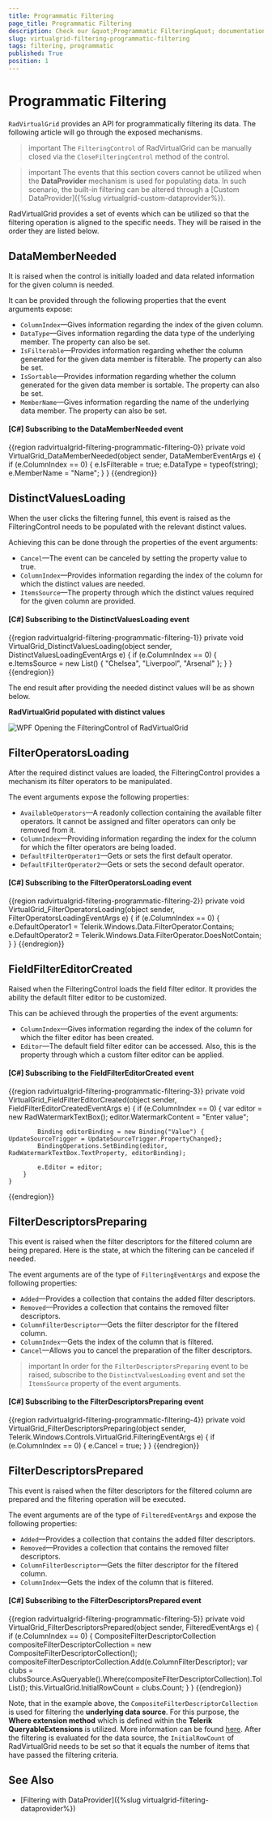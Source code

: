 ```yaml
---
title: Programmatic Filtering
page_title: Programmatic Filtering
description: Check our &quot;Programmatic Filtering&quot; documentation article for the RadVirtualGrid {{ site.framework_name }} control.
slug: virtualgrid-filtering-programmatic-filtering
tags: filtering, programmatic
published: True
position: 1
---
```


# Programmatic Filtering

`RadVirtualGrid` provides an API for programmatically filtering its data. The following article will go through the exposed mechanisms.

>important The `FilteringControl` of RadVirtualGrid can be manually closed via the `CloseFilteringControl` method of the control.

>important The events that this section covers cannot be utilized when the __DataProvider__ mechanism is used for populating data. In such scenario, the built-in filtering can be altered through a [Custom DataProvider]({%slug virtualgrid-custom-dataprovider%}).

RadVirtualGrid provides a set of events which can be utilized so that the filtering operation is aligned to the specific needs. They will be raised in the order they are listed below.

## DataMemberNeeded

It is raised when the control is initially loaded and data related information for the given column is needed. 

It can be provided through the following properties that the event arguments expose:

* `ColumnIndex`&mdash;Gives information regarding the index of the given column.
* `DataType`&mdash;Gives information regarding the data type of the underlying member. The property can also be set.
* `IsFilterable`&mdash;Provides information regarding whether the column generated for the given data member is filterable. The property can also be set.
* `IsSortable`&mdash;Provides information regarding whether the column generated for the given data member is sortable. The property can also be set.
* `MemberName`&mdash;Gives information regarding the name of the underlying data member. The property can also be set.

#### __[C#] Subscribing to the DataMemberNeeded event__
{{region radvirtualgrid-filtering-programmatic-filtering-0}}
	private void VirtualGrid_DataMemberNeeded(object sender, DataMemberEventArgs e)
    {
        if (e.ColumnIndex == 0)
        {
            e.IsFilterable = true;
            e.DataType = typeof(string);
            e.MemberName = "Name";
        }
    }
{{endregion}}

## DistinctValuesLoading

When the user clicks the filtering funnel, this event is raised as the FilteringControl needs to be populated with the relevant distinct values.

Achieving this can be done through the properties of the event arguments:

* `Cancel`&mdash;The event can be canceled by setting the property value to true.
* `ColumnIndex`&mdash;Provides information regarding the index of the column for which the distinct values are needed.
* `ItemsSource`&mdash;The property through which the distinct values required for the given column are provided.

#### __[C#] Subscribing to the DistinctValuesLoading event__
{{region radvirtualgrid-filtering-programmatic-filtering-1}}
	private void VirtualGrid_DistinctValuesLoading(object sender, DistinctValuesLoadingEventArgs e)
    {
        if (e.ColumnIndex == 0)
        {
            e.ItemsSource = new List<string>() { "Chelsea", "Liverpool", "Arsenal" };
        }
    }
{{endregion}}

The end result after providing the needed distinct values will be as shown below.

__RadVirtualGrid populated with distinct values__

![WPF Opening the FilteringControl of RadVirtualGrid](images/RadVirtualGrid_Programmatic_Filtering_02.png)

## FilterOperatorsLoading

After the required distinct values are loaded, the FilteringControl provides a mechanism its filter operators to be manipulated.

The event arguments expose the following properties:

* `AvailableOperators`&mdash;A readonly collection containing the available filter operators. It cannot be assigned and filter operators can only be removed from it.
* `ColumnIndex`&mdash;Providing information regarding the index for the column for which the filter operators are being loaded.
* `DefaultFilterOperator1`&mdash;Gets or sets the first default operator.
* `DefaultFilterOperator2`&mdash;Gets or sets the second default operator.

#### __[C#] Subscribing to the FilterOperatorsLoading event__
{{region radvirtualgrid-filtering-programmatic-filtering-2}}
	private void VirtualGrid_FilterOperatorsLoading(object sender, FilterOperatorsLoadingEventArgs e)
    {
        if (e.ColumnIndex == 0)
        {
            e.DefaultOperator1 = Telerik.Windows.Data.FilterOperator.Contains;
            e.DefaultOperator2 = Telerik.Windows.Data.FilterOperator.DoesNotContain;
        }
    }
{{endregion}}

## FieldFilterEditorCreated

Raised when the FilteringControl loads the field filter editor. It provides the ability the default filter editor to be customized.

This can be achieved through the properties of the event arguments:

* `ColumnIndex`&mdash;Gives information regarding the index of the column for which the filter editor has been created.
* `Editor`&mdash;The default field filter editor can be accessed. Also, this is the property through which a custom filter editor can be applied.

#### __[C#] Subscribing to the FieldFilterEditorCreated event__
{{region radvirtualgrid-filtering-programmatic-filtering-3}}
	private void VirtualGrid_FieldFilterEditorCreated(object sender, FieldFilterEditorCreatedEventArgs e)
    {
        if (e.ColumnIndex == 0)
        {
            var editor = new RadWatermarkTextBox();
            editor.WatermarkContent = "Enter value";

            Binding editorBinding = new Binding("Value") { UpdateSourceTrigger = UpdateSourceTrigger.PropertyChanged};
            BindingOperations.SetBinding(editor, RadWatermarkTextBox.TextProperty, editorBinding);

            e.Editor = editor;
        }
    }
{{endregion}}

## FilterDescriptorsPreparing

This event is raised when the filter descriptors for the filtered column are being prepared. Here is the state, at which the filtering can be canceled if needed.

The event arguments are of the type of `FilteringEventArgs` and expose the following properties:

* `Added`&mdash;Provides a collection that contains the added filter descriptors.
* `Removed`&mdash;Provides a collection that contains the removed filter descriptors.
* `ColumnFilterDescriptor`&mdash;Gets the filter descriptor for the filtered column.
* `ColumnIndex`&mdash;Gets the index of the column that is filtered.
* `Cancel`&mdash;Allows you to cancel the preparation of the filter descriptors.

>important In order for the `FilterDescriptorsPreparing` event to be raised, subscribe to the `DistinctValuesLoading` event and set the `ItemsSource` property of the event arguments.

#### __[C#] Subscribing to the FilterDescriptorsPreparing event__
{{region radvirtualgrid-filtering-programmatic-filtering-4}}
    private void VirtualGrid_FilterDescriptorsPreparing(object sender, Telerik.Windows.Controls.VirtualGrid.FilteringEventArgs e)
    {
        if (e.ColumnIndex == 0)
        {
            e.Cancel = true;
        }
    }
{{endregion}}

## FilterDescriptorsPrepared

This event is raised when the filter descriptors for the filtered column are prepared and the filtering operation will be executed.

The event arguments are of the type of `FilteredEventArgs` and expose the following properties:

* `Added`&mdash;Provides a collection that contains the added filter descriptors.
* `Removed`&mdash;Provides a collection that contains the removed filter descriptors.
* `ColumnFilterDescriptor`&mdash;Gets the filter descriptor for the filtered column.
* `ColumnIndex`&mdash;Gets the index of the column that is filtered.

#### __[C#] Subscribing to the FilterDescriptorsPrepared event__
{{region radvirtualgrid-filtering-programmatic-filtering-5}}
private void VirtualGrid_FilterDescriptorsPrepared(object sender, FilteredEventArgs e) 
{ 
    if (e.ColumnIndex == 0) 
    { 
        CompositeFilterDescriptorCollection compositeFilterDescriptorCollection = new CompositeFilterDescriptorCollection(); 
        compositeFilterDescriptorCollection.Add(e.ColumnFilterDescriptor); 
        var clubs = clubsSource.AsQueryable().Where(compositeFilterDescriptorCollection).ToIList(); 
        this.VirtualGrid.InitialRowCount = clubs.Count; 
    } 
} 
{{endregion}}

Note, that in the example above, the `CompositeFilterDescriptorCollection` is used for filtering the __underlying data source__. For this purpose, the __Where extension method__ which is defined within the __Telerik QueryableExtensions__ is utilized. More information can be found [here](https://docs.telerik.com/devtools/wpf/api/telerik.windows.data.queryableextensions#Telerik_Windows_Data_QueryableExtensions_Where_System_Linq_IQueryable_Telerik_Windows_Data_CompositeFilterDescriptorCollection_). After the filtering is evaluated for the data source, the `InitialRowCount` of RadVirtualGrid needs to be set so that it equals the number of items that have passed the filtering criteria.

## See Also

* [Filtering with DataProvider]({%slug virtualgrid-filtering-dataprovider%})